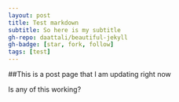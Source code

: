 ```yaml
---
layout: post
title: Test markdown
subtitle: So here is my subtitle
gh-repo: daattali/beautiful-jekyll
gh-badge: [star, fork, follow]
tags: [test]
---
```


##This is a post page that I am updating right now

Is any of this working?
